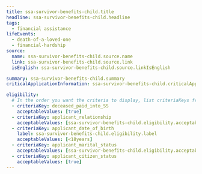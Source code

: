 ```yaml
---
title: ssa-survivor-benefits-child.title
headline: ssa-survivor-benefits-child.headline
tags:
  - financial assistance
lifeEvents:
  - death-of-a-loved-one
  - financial-hardship
source:
  name: ssa-survivor-benefits-child.source.name
  link: ssa-survivor-benefits-child.source.link
  isEnglish: ssa-survivor-benefits-child.source.linkIsEnglish

summary: ssa-survivor-benefits-child.summary
criticalApplicationInformation: ssa-survivor-benefits-child.criticalApplicationInformation

eligibility:
  # In the order you want the criteria to display, list criteriaKeys from the csv here, each followed by a comma-separated list of which values indicate eligibility for that criteria. Wrap individual values in quotes if they have inner commas.
  - criteriaKey: deceased_paid_into_SS
    acceptableValues: [true]
  - criteriaKey: applicant_relationship
    acceptableValues: [ssa-survivor-benefits-child.eligibility.acceptableValues]
  - criteriaKey: applicant_date_of_birth
    label: ssa-survivor-benefits-child.eligibility.label
    acceptableValues: [<18years]
  - criteriaKey: applicant_marital_status
    acceptableValues: [ssa-survivor-benefits-child.eligibility.acceptableValues1]
  - criteriaKey: applicant_citizen_status
    acceptableValues: [true]
---
```

